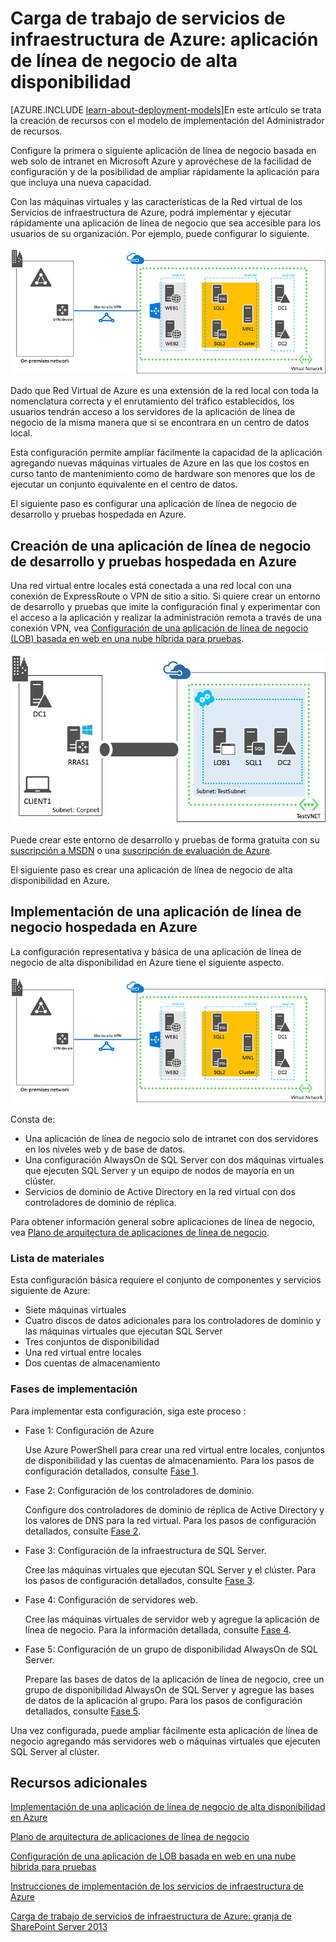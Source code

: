 <properties 
	pageTitle="Aplicación de línea de negocio de Azure | Microsoft Azure" 
	description="Obtenga información sobre el valor de una aplicación de línea de negocio de Azure, configure un entorno de prueba e implemente una configuración de alta disponibilidad." 
	services="virtual-machines" 
	documentationCenter="" 
	authors="JoeDavies-MSFT" 
	manager="timlt" 
	editor=""
	tags="azure-resource-manager"/>

<tags 
	ms.service="virtual-machines" 
	ms.workload="infrastructure-services" 
	ms.tgt_pltfrm="Windows" 
	ms.devlang="na" 
	ms.topic="article" 
	ms.date="08/11/2015" 
	ms.author="josephd"/>

# Carga de trabajo de servicios de infraestructura de Azure: aplicación de línea de negocio de alta disponibilidad

[AZURE.INCLUDE [learn-about-deployment-models](../../includes/learn-about-deployment-models-include.md)]En este artículo se trata la creación de recursos con el modelo de implementación del Administrador de recursos.

Configure la primera o siguiente aplicación de línea de negocio basada en web solo de intranet en Microsoft Azure y aprovéchese de la facilidad de configuración y de la posibilidad de ampliar rápidamente la aplicación para que incluya una nueva capacidad.
 
Con las máquinas virtuales y las características de la Red virtual de los Servicios de infraestructura de Azure, podrá implementar y ejecutar rápidamente una aplicación de línea de negocio que sea accesible para los usuarios de su organización. Por ejemplo, puede configurar lo siguiente.

![](./media/virtual-machines-workload-high-availability-LOB-application/workload-lobapp-phase4.png)
 
Dado que Red Virtual de Azure es una extensión de la red local con toda la nomenclatura correcta y el enrutamiento del tráfico establecidos, los usuarios tendrán acceso a los servidores de la aplicación de línea de negocio de la misma manera que si se encontrara en un centro de datos local.

Esta configuración permite ampliar fácilmente la capacidad de la aplicación agregando nuevas máquinas virtuales de Azure en las que los costos en curso tanto de mantenimiento como de hardware son menores que los de ejecutar un conjunto equivalente en el centro de datos.

El siguiente paso es configurar una aplicación de línea de negocio de desarrollo y pruebas hospedada en Azure.

## Creación de una aplicación de línea de negocio de desarrollo y pruebas hospedada en Azure

Una red virtual entre locales está conectada a una red local con una conexión de ExpressRoute o VPN de sitio a sitio. Si quiere crear un entorno de desarrollo y pruebas que imite la configuración final y experimentar con el acceso a la aplicación y realizar la administración remota a través de una conexión VPN, vea [Configuración de una aplicación de línea de negocio (LOB) basada en web en una nube híbrida para pruebas](../virtual-network/virtual-networks-setup-lobapp-hybrid-cloud-testing.md).

![](./media/virtual-machines-workload-high-availability-LOB-application/CreateLOBAppHybridCloud_3.png)
 
Puede crear este entorno de desarrollo y pruebas de forma gratuita con su [suscripción a MSDN](http://azure.microsoft.com/pricing/member-offers/msdn-benefits/) o una [suscripción de evaluación de Azure](http://azure.microsoft.com/pricing/free-trial/).

El siguiente paso es crear una aplicación de línea de negocio de alta disponibilidad en Azure.

## Implementación de una aplicación de línea de negocio hospedada en Azure

La configuración representativa y básica de una aplicación de línea de negocio de alta disponibilidad en Azure tiene el siguiente aspecto.

![](./media/virtual-machines-workload-high-availability-LOB-application/workload-lobapp-phase4.png)
 
Consta de:

- Una aplicación de línea de negocio solo de intranet con dos servidores en los niveles web y de base de datos.
- Una configuración AlwaysOn de SQL Server con dos máquinas virtuales que ejecuten SQL Server y un equipo de nodos de mayoría en un clúster.
- Servicios de dominio de Active Directory en la red virtual con dos controladores de dominio de réplica.

Para obtener información general sobre aplicaciones de línea de negocio, vea [Plano de arquitectura de aplicaciones de línea de negocio](http://msdn.microsoft.com/dn630664).

### Lista de materiales

Esta configuración básica requiere el conjunto de componentes y servicios siguiente de Azure:

- Siete máquinas virtuales
- Cuatro discos de datos adicionales para los controladores de dominio y las máquinas virtuales que ejecutan SQL Server
- Tres conjuntos de disponibilidad
- Una red virtual entre locales
- Dos cuentas de almacenamiento

### Fases de implementación

Para implementar esta configuración, siga este proceso :

- Fase 1: Configuración de Azure 

	Use Azure PowerShell para crear una red virtual entre locales, conjuntos de disponibilidad y las cuentas de almacenamiento. Para los pasos de configuración detallados, consulte [Fase 1](virtual-machines-workload-high-availability-LOB-application-phase1.md).

- Fase 2: Configuración de los controladores de dominio.

	Configure dos controladores de dominio de réplica de Active Directory y los valores de DNS para la red virtual. Para los pasos de configuración detallados, consulte [Fase 2](virtual-machines-workload-high-availability-LOB-application-phase2.md).

- Fase 3: Configuración de la infraestructura de SQL Server.

	Cree las máquinas virtuales que ejecutan SQL Server y el clúster. Para los pasos de configuración detallados, consulte [Fase 3](virtual-machines-workload-high-availability-LOB-application-phase3.md).

- Fase 4: Configuración de servidores web.

	Cree las máquinas virtuales de servidor web y agregue la aplicación de línea de negocio. Para la información detallada, consulte [Fase 4](virtual-machines-workload-high-availability-LOB-application-phase4.md).

- Fase 5: Configuración de un grupo de disponibilidad AlwaysOn de SQL Server.

	Prepare las bases de datos de la aplicación de línea de negocio, cree un grupo de disponibilidad AlwaysOn de SQL Server y agregue las bases de datos de la aplicación al grupo. Para los pasos de configuración detallados, consulte [Fase 5](virtual-machines-workload-high-availability-LOB-application-phase5.md).

Una vez configurada, puede ampliar fácilmente esta aplicación de línea de negocio agregando más servidores web o máquinas virtuales que ejecuten SQL Server al clúster.

## Recursos adicionales

[Implementación de una aplicación de línea de negocio de alta disponibilidad en Azure](virtual-machines-workload-high-availability-LOB-application-overview.md)

[Plano de arquitectura de aplicaciones de línea de negocio](http://msdn.microsoft.com/dn630664)

[Configuración de una aplicación de LOB basada en web en una nube híbrida para pruebas](../virtual-network/virtual-networks-setup-lobapp-hybrid-cloud-testing.md)

[Instrucciones de implementación de los servicios de infraestructura de Azure](virtual-machines-infrastructure-services-implementation-guidelines.md)

[Carga de trabajo de servicios de infraestructura de Azure: granja de SharePoint Server 2013](virtual-machines-workload-intranet-sharepoint-farm.md)

<!---HONumber=Sept15_HO3-->